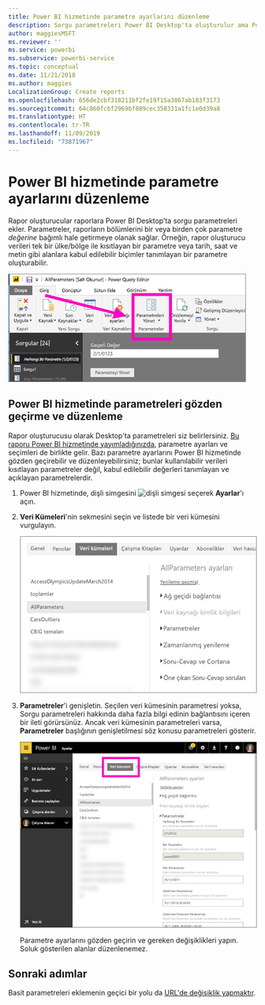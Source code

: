 ```yaml
---
title: Power BI hizmetinde parametre ayarlarını düzenleme
description: Sorgu parametreleri Power BI Desktop'ta oluşturulur ama Power BI hizmetinde gözden geçirilebilir ve güncelleştirilebilir
author: maggiesMSFT
ms.reviewer: ''
ms.service: powerbi
ms.subservice: powerbi-service
ms.topic: conceptual
ms.date: 11/21/2018
ms.author: maggies
LocalizationGroup: Create reports
ms.openlocfilehash: 656de2cbf318211bf2fe19f15a3867ab183f3173
ms.sourcegitcommit: 64c860fcbf2969bf089cec358331a1fc1e0d39a8
ms.translationtype: HT
ms.contentlocale: tr-TR
ms.lasthandoff: 11/09/2019
ms.locfileid: "73871967"
---
```

# <a name="edit-parameter-settings-in-the-power-bi-service"></a>Power BI hizmetinde parametre ayarlarını düzenleme
Rapor oluşturucular raporlara Power BI Desktop’ta sorgu parametreleri ekler. Parametreler, raporların bölümlerini bir veya birden çok parametre *değerine* bağımlı hale getirmeye olanak sağlar. Örneğin, rapor oluşturucu verileri tek bir ülke/bölge ile kısıtlayan bir parametre veya tarih, saat ve metin gibi alanlara kabul edilebilir biçimler tanımlayan bir parametre oluşturabilir.

![Desktop'ta Parametreleri Yönet seçeneğinin gösterildiği Giriş sekmesi](media/service-parameters/power-bi-manage-parameters.png)

## <a name="review-and-edit-parameters-in-power-bi-service"></a>Power BI hizmetinde parametreleri gözden geçirme ve düzenleme

Rapor oluşturucusu olarak Desktop'ta parametreleri siz belirlersiniz. [Bu raporu Power BI hizmetinde yayımladığınızda](desktop-upload-desktop-files.md), parametre ayarları ve seçimleri de birlikte gelir. Bazı parametre ayarlarını Power BI hizmetinde gözden geçirebilir ve düzenleyebilirsiniz; bunlar kullanılabilir verileri kısıtlayan parametreler değil, kabul edilebilir değerleri tanımlayan ve açıklayan parametrelerdir.

1. Power BI hizmetinde, dişli simgesini ![dişli simgesi](media/service-parameters/power-bi-cog.png) seçerek **Ayarlar**'ı açın.

2. **Veri Kümeleri**'nin sekmesini seçin ve listede bir veri kümesini vurgulayın. 
    
    ![Veri Kümeleri sekmesinin seçili olduğu Ayarlar penceresi](media/service-parameters/power-bi-select-dataset2.png)

3. **Parametreler**'i genişletin.  Seçilen veri kümesinin parametresi yoksa, Sorgu parametreleri hakkında daha fazla bilgi edinin bağlantısını içeren bir ileti görürsünüz. Ancak veri kümesinin parametreleri varsa, **Parametreler** başlığının genişletilmesi söz konusu parametreleri gösterir. 

    ![Parametreler'in genişletildiği Ayarlar penceresi](media/service-parameters/power-bi-settings.png)

    Parametre ayarlarını gözden geçirin ve gereken değişiklikleri yapın. Soluk gösterilen alanlar düzenlenemez. 


## <a name="next-steps"></a>Sonraki adımlar
Basit parametreleri eklemenin geçici bir yolu da [URL'de değişiklik yapmaktır](service-url-filters.md).